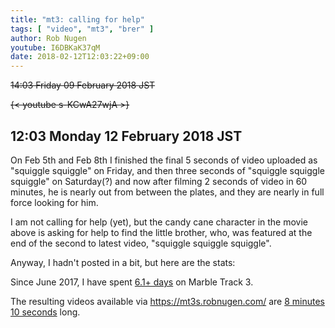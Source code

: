 ```yaml
---
title: "mt3: calling for help"
tags: [ "video", "mt3", "brer" ]
author: Rob Nugen
youtube: I6DBKaK37qM
date: 2018-02-12T12:03:22+09:00
---
```


<del>14:03 Friday 09 February 2018 JST</del>

<del>{< youtube s-KCwA27wjA >}</del>

## 12:03 Monday 12 February 2018 JST

On Feb 5th and Feb 8th I finished the final 5 seconds of video
uploaded as "squiggle squiggle" on Friday, and then three seconds of
"squiggle squiggle squiggle" on Saturday(?) and now after filming 2
seconds of video in 60 minutes, he is nearly out from between the
plates, and they are nearly in full force looking for him.

I am not calling for help (yet), but the candy cane character in the
movie above is asking for help to find the little brother, who, was
featured at the end of the second to latest video, "squiggle squiggle
squiggle".

Anyway, I hadn't posted in a bit, but here are the stats:

Since June 2017, I have spent
[6.1+ days](
http://grun1.com/utils/timeCalc.html?t1=4:14:42&c1=June%202017%204:14:42&t2=10:16:10&c2=July%202017%2010:16:10&t3=26:12:06&c3=Aug%202017%2026:12:06&t4=29:46:54&c4=Sep%202017%2029:46:54&t5=14:55:11&c5=Oct%202017%2014:55:11&t6=29:39:56&c6=Nov%202017%2029:39:56&t7=6:02:28&c7=Dec%202017%206:02:28&t8=18:05:28&c8=Jan%202018%2018:05:28&t9=1:36:24&c9=1%20Feb%202018&t10=1:14:24&t11=43:52&c11=8%20feb&t12=2:34:05&t13=1:12:42&c13=11%20Feb%202018&mode=0&fs3=1&ft2=1&f3t1=1&f4t0=1&d=:&o10=1&fps=
) on Marble Track 3.

The resulting videos available via https://mt3s.robnugen.com/ are
[8 minutes 10 seconds](
http://grun1.com/utils/timeCalc.html?t1=1:08&c1=skeleton%20arrives&t2=1:40&c2=oops%20after%20drawing%20circle%20on%20stage&t3=1:31&c3=attached%20bearing%20to%20stage&t4=2:03&c4=big%20curve%20ball&t5=1:48&c5=calling%20for%20help&mode=0&fs3=1&ft2=1&f3t1=1&f4t0=1&d=:&o1=1&fps=
) long.

